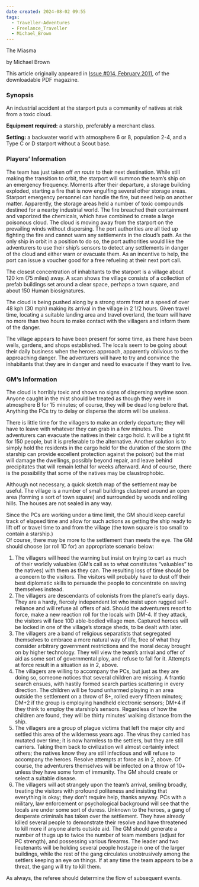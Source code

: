 ```yaml
---
date created: 2024-08-02 09:55
tags:
  - Traveller-Adventures
  - Freelance_Traveller
  - Michael_Brown
---
```

The Miasma

by Michael Brown

This article originally appeared in [Issue #014, February 2011](https://www.freelancetraveller.com/magazine/2011-02/index.html), of the downloadable PDF magazine.

### Synopsis

An industrial accident at the starport puts a community of natives at risk from a toxic cloud.

**Equipment required:** a starship, preferably a merchant class.

**Setting:** a backwater world with atmosphere 6 or 8, population 2-4, and a Type C or D starport without a Scout base.

### Players’ Information

The team has just taken off _en route_ to their next destination. While still making the transition to orbit, the starport will summon the team’s ship on an emergency frequency. Moments after their departure, a storage building exploded, starting a fire that is now engulfing several other storage areas. Starport emergency personnel can handle the fire, but need help on another matter. Apparently, the storage areas held a number of toxic compounds destined for a nearby industrial world. The fire breached their containment and vaporized the chemicals, which have combined to create a large poisonous cloud. The cloud is moving away from the starport on the prevailing winds without dispersing. The port authorities are all tied up fighting the fire and cannot warn any settlements in the cloud’s path. As the only ship in orbit in a position to do so, the port authorities would like the adventurers to use their ship’s sensors to detect any settlements in danger of the cloud and either warn or evacuate them. As an incentive to help, the port can issue a voucher good for a free refueling at their next port call.

The closest concentration of inhabitants to the starport is a village about 120 km (75 miles) away. A scan shows the village consists of a collection of prefab buildings set around a clear space, perhaps a town square, and about 150 Human biosignatures.

The cloud is being pushed along by a strong storm front at a speed of over 48 kph (30 mph) making its arrival in the village in 2 1/2 hours. Given travel time, locating a suitable landing area and travel overland, the team will have no more than two hours to make contact with the villagers and inform them of the danger.

The village appears to have been present for some time, as there have been wells, gardens, and shops established. The locals seem to be going about their daily business when the heroes approach, apparently oblivious to the approaching danger. The adventurers will have to try and convince the inhabitants that they are in danger and need to evacuate if they want to live.

### GM’s Information

The cloud is horribly toxic and shows no signs of dispersing anytime soon. Anyone caught in the mist should be treated as though they were in atmosphere B for 15 minutes; of course, they will be dead long before that. Anything the PCs try to delay or disperse the storm will be useless.

There is little time for the villagers to make an orderly departure; they will have to leave with whatever they can grab in a few minutes. The adventurers can evacuate the natives in their cargo hold. It will be a tight fit for 150 people, but it is preferable to the alternative. Another solution is to simply hold the residents in the cargo hold for the duration of the storm (the starship can provide excellent protection against the poison) but the mist will damage the dwellings, possibly beyond repair, and leave behind precipitates that will remain lethal for weeks afterward. And of course, there is the possibility that some of the natives may be claustrophobic.

Although not necessary, a quick sketch map of the settlement may be useful. The village is a number of small buildings clustered around an open area (forming a sort of town square) and surrounded by woods and rolling hills. The houses are not sealed in any way.

Since the PCs are working under a time limit, the GM should keep careful track of elapsed time and allow for such actions as getting the ship ready to lift off or travel time to and from the village (the town square is too small to contain a starship.)  
Of course, there may be more to the settlement than meets the eye. The GM should choose (or roll 1D for) an appropriate scenario below:

1. The villagers will heed the warning but insist on trying to cart as much of their worldly valuables (GM’s call as to what constitutes “valuables” to the natives) with them as they can. The resulting loss of time should be a concern to the visitors. The visitors will probably have to dust off their best diplomatic skills to persuade the people to concentrate on saving themselves instead.
2. The villagers are descendants of colonists from the planet’s early days. They are a hardy, fiercely independent lot who insist upon rugged self-reliance and will refuse all offers of aid. Should the adventurers resort to force, make a new reaction roll for the locals with DM-4. If they attack, the visitors will face 10D able-bodied village men. Captured heroes will be locked in one of the village’s storage sheds, to be dealt with later.
3. The villagers are a band of religious separatists that segregated themselves to embrace a more natural way of life, free of what they consider arbitrary government restrictions and the moral decay brought on by higher technology. They will view the team’s arrival and offer of aid as some sort of governmental ploy, and refuse to fall for it. Attempts at force result in a situation as in 2, above.
4. The villagers are willing to accompany the PCs, but just as they are doing so, someone notices that several children are missing. A frantic search ensues, with hastily formed search parties scattering in every direction. The children will be found unharmed playing in an area outside the settlement on a throw of 8+, rolled every fifteen minutes; DM+2 if the group is employing handheld electronic sensors; DM+4 if they think to employ the starship’s sensors. Regardless of how the children are found, they will be thirty minutes’ walking distance from the ship.
5. The villagers are a group of plague victims that left the major city and settled this area of the wilderness years ago. The virus they carried has mutated over time; it is now harmless to the settlers, but they are still carriers. Taking them back to civilization will almost certainly infect others; the natives know they are still infectious and will refuse to accompany the heroes. Resolve attempts at force as in 2, above. Of course, the adventurers themselves will be infected on a throw of 10+ unless they have some form of immunity. The GM should create or select a suitable disease.
6. The villagers will act strangely upon the team’s arrival, smiling broadly, treating the visitors with profound politeness and insisting that everything is okay; they don’t require help, thanks anyway. PCs with a military, law enforcement or psychological background will see that the locals are under some sort of duress. Unknown to the heroes, a gang of desperate criminals has taken over the settlement. They have already killed several people to demonstrate their resolve and have threatened to kill more if anyone alerts outside aid. The GM should generate a number of thugs up to twice the number of team members (adjust for PC strength), and possessing various firearms. The leader and two lieutenants will be holding several people hostage in one of the larger buildings, while the rest of the gang circulates unobtrusively among the settlers keeping an eye on things. If at any time the team appears to be a threat, the gang will try to kill them.

As always, the referee should determine the flow of subsequent events.